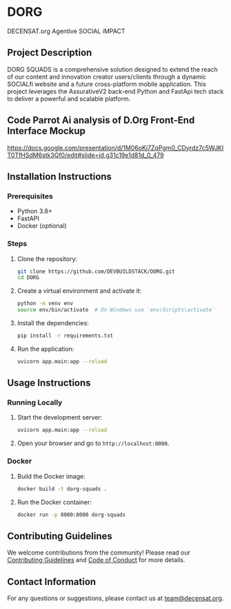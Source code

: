 # DORG

DECENSAT.org Agentive SOCIAL iMPACT

## Project Description

DORG SQUADS is a comprehensive solution designed to extend the reach of our content and innovation creator users/clients through a dynamic SOCIALfi website and a future cross-platform mobile application. This project leverages the AssurativeV2 back-end Python and FastApi tech stack to deliver a powerful and scalable platform.

## Code Parrot Ai analysis of D.Org Front-End Interface Mockup
https://docs.google.com/presentation/d/1M06oKj7ZqPgm0_CDyrdz7c5WJKIT0TfHSdM6stk3Gf0/edit#slide=id.g31c19e1d81d_0_479
 
## Installation Instructions

### Prerequisites

- Python 3.8+
- FastAPI
- Docker (optional)

### Steps

1. Clone the repository:
   ```sh
   git clone https://github.com/DEVBUILDSTACK/DORG.git
   cd DORG
   ```

2. Create a virtual environment and activate it:
   ```sh
   python -m venv env
   source env/bin/activate  # On Windows use `env\Scripts\activate`
   ```

3. Install the dependencies:
   ```sh
   pip install -r requirements.txt
   ```

4. Run the application:
   ```sh
   uvicorn app.main:app --reload
   ```

## Usage Instructions

### Running Locally

1. Start the development server:
   ```sh
   uvicorn app.main:app --reload
   ```

2. Open your browser and go to `http://localhost:8000`.

### Docker

1. Build the Docker image:
   ```sh
   docker build -t dorg-squads .
   ```

2. Run the Docker container:
   ```sh
   docker run -p 8000:8000 dorg-squads
   ```

## Contributing Guidelines

We welcome contributions from the community! Please read our [Contributing Guidelines](CONTRIBUTING.md) and [Code of Conduct](CODE_OF_CONDUCT.md) for more details.

## Contact Information

For any questions or suggestions, please contact us at [team@decensat.org](mailto:team@decensat.org).
```
